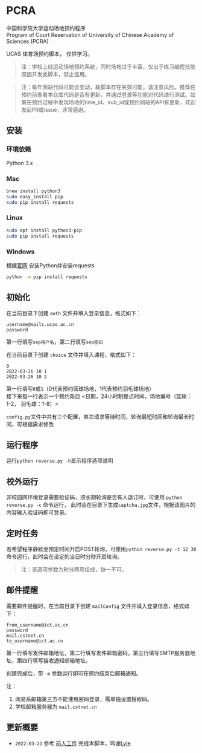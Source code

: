 # PCRA

中国科学院大学运动场地预约程序  
Program of Court Reservation of University of Chinese Academy of Sciences (PCRA)

UCAS 体育场预约脚本， 仅供学习。

> 注：学校上线运动场地预约系统，同时场地过于丰富，仅出于练习编程技能原因开发此脚本，禁止滥用。
 
> 注：每年网站代码可能会变动，故脚本存在失效可能，请注意风险。推荐在预约前查看本仓库代码是否有更新，并通过登录等功能对代码进行测试。如果在预约过程中发现场地的time_id、sub_id或预约网站的API有更新，欢迎发起PR或issue，非常感谢。

## 安装

### 环境依赖

Python 3.x

### Mac

```bash
brew install python3
sudo easy_install pip
sudo pip install requests
```

### Linux

```bash
sudo apt install python3-pip
sudo pip install requests
```

### Windows

根据[官网](https://www.python.org/downloads/) 安装Python并安装requests

```bash
python -m pip install requests
```

## 初始化

在当前目录下创建 `auth` 文件并填入登录信息，格式如下：

```
username@mails.ucas.ac.cn
password
```

第一行填写`sep用户名`，第二行填写`sep密码`

在当前目录下创建 `choice` 文件并填入课程，格式如下：

```
0
2022-03-26 10 1
2022-03-26 10 2
```

第一行填写`0`或`1`（0代表预约篮球场地，1代表预约羽毛球场地）  
接下来每一行表示一个预约条目 <日期，24小时制整点时间，场地编号（篮球：1-2， 羽毛球：1-8）>



`config.py`文件中共有三个配置，单次请求等待时间，轮询最短时间和轮询最长时间，可根据需求修改

## 运行程序

运行`python reverse.py -h`显示程序选项说明

## 校外运行

非校园网环境登录需要验证码，须长期轮询是否有人退订时，可使用 ``python reverse.py -c`` 命令运行， 此时会在目录下生成`captcha.jpg`文件，根据该图片的内容输入验证码即可登录。

## 定时任务

若希望程序静默至预定时间开启POST轮询，可使用`python reverse.py -t 12 30`命令运行，此时会在设定的当日时分秒开启轮询。

> 注：该选项参数为时分两项组成，缺一不可。

## 邮件提醒

需要邮件提醒时，在当前目录下创建 `mailConfig` 文件并填入登录信息，格式如下：

```
from_username@ict.ac.cn
password
mail.cstnet.cn
to_username@ict.ac.cn
```

第一行填写发件邮箱地址，第二行填写发件邮箱密码，第三行填写SMTP服务器地址，第四行填写接收通知邮箱地址。

创建完成后，带 `-m` 参数运行即可在预约结束后邮箱通知。

注：

1. 网易系邮箱第三方不能使用密码登录，需单独设置授权码。
2. 学校邮箱服务器为 `mail.cstnet.cn`

## 更新概要

- `2022-03-23` 参考 [前人工作](https://github.com/LyleMi/ucas) 完成本脚本，鸣谢[Lyle](https://github.com/LyleMi)
